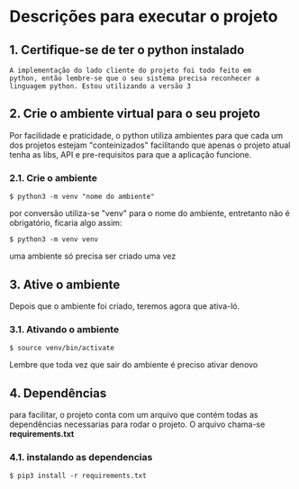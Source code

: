 # Descrições para executar o projeto

## 1. Certifique-se de ter o python instalado
    A implementação do lado cliente do projeto foi todo feito em
    python, então lembre-se que o seu sistema precisa reconhecer a
    linguagem python. Estou utilizando a versão 3

## 2. Crie o ambiente virtual para o seu projeto

Por facilidade e praticidade, o python utiliza ambientes para
que cada um dos projetos estejam "conteinizados" facilitando 
que apenas o projeto atual tenha as libs, API e pre-requisitos 
para que a aplicação funcione.

### 2.1. Crie o ambiente

```
$ python3 -m venv "nome do ambiente"
```

por conversão utiliza-se "venv" para o nome do ambiente, entretanto
não é obrigatório, ficaria algo assim:

```
$ python3 -m venv venv    
```
uma ambiente só precisa ser criado uma vez

## 3. Ative o ambiente
Depois que o ambiente foi criado, teremos agora que ativa-ló.
### 3.1. Ativando o ambiente
```
$ source venv/bin/activate
```

Lembre que toda vez que sair do ambiente é preciso ativar denovo

## 4. Dependências
para facilitar, o projeto conta com um arquivo que contém todas as
dependências necessarias para rodar o projeto. O arquivo chama-se
__requirements.txt__
### 4.1. instalando as dependencias
```
$ pip3 install -r requirements.txt
```


